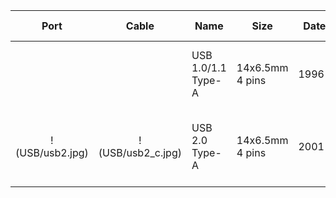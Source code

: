 | Port | Cable | Name | Size | Date | Usage and notes
|:----:|:-----:|------|------|------|----------------
|  |  | USB 1.0/1.1 Type-A | 14x6.5mm<br>4 pins | 1996- | Always white. 1.5-12 Mb/s.<br>Various peripherals.
| !(USB/usb2.jpg) | !(USB/usb2_c.jpg) | USB 2.0 Type-A | 14x6.5mm<br>4 pins | 2001- | Usually white or black. 480 Mb/s.<br>Various peripherals.